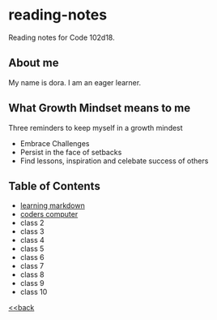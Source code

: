 # reading-notes
Reading notes for Code 102d18.

## About me
My name is dora. I am an eager learner.

## What Growth Mindset means to me

Three reminders to keep myself in a growth mindest
- Embrace Challenges
- Persist in the face of setbacks
- Find lessons, inspiration and celebate success of others

## Table of Contents
- [learning markdown](learning_markdown.md)
- [coders computer](coders_computer.md)
- class 2
- class 3
- class 4
- class 5
- class 6 
- class 7
- class 8
- class 9
- class 10

[<<back](CodersComputer)
